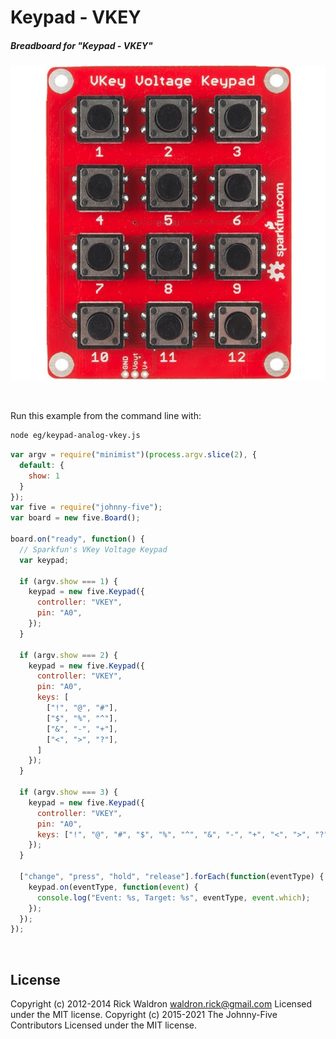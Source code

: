 <!--remove-start-->

# Keypad - VKEY

<!--remove-end-->






##### Breadboard for "Keypad - VKEY"



![docs/breadboard/keypad-analog-vkey.png](breadboard/keypad-analog-vkey.png)<br>

&nbsp;




Run this example from the command line with:
```bash
node eg/keypad-analog-vkey.js
```


```javascript
var argv = require("minimist")(process.argv.slice(2), {
  default: {
    show: 1
  }
});
var five = require("johnny-five");
var board = new five.Board();

board.on("ready", function() {
  // Sparkfun's VKey Voltage Keypad
  var keypad;

  if (argv.show === 1) {
    keypad = new five.Keypad({
      controller: "VKEY",
      pin: "A0",
    });
  }

  if (argv.show === 2) {
    keypad = new five.Keypad({
      controller: "VKEY",
      pin: "A0",
      keys: [
        ["!", "@", "#"],
        ["$", "%", "^"],
        ["&", "-", "+"],
        ["<", ">", "?"],
      ]
    });
  }

  if (argv.show === 3) {
    keypad = new five.Keypad({
      controller: "VKEY",
      pin: "A0",
      keys: ["!", "@", "#", "$", "%", "^", "&", "-", "+", "<", ">", "?"]
    });
  }

  ["change", "press", "hold", "release"].forEach(function(eventType) {
    keypad.on(eventType, function(event) {
      console.log("Event: %s, Target: %s", eventType, event.which);
    });
  });
});

```








&nbsp;

<!--remove-start-->

## License
Copyright (c) 2012-2014 Rick Waldron <waldron.rick@gmail.com>
Licensed under the MIT license.
Copyright (c) 2015-2021 The Johnny-Five Contributors
Licensed under the MIT license.

<!--remove-end-->
